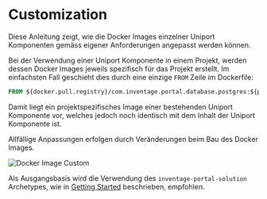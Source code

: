 # Customization

Diese Anleitung zeigt, wie die Docker Images einzelner Uniport Komponenten gemäss eigener Anforderungen angepasst werden können.

Bei der Verwendung einer Uniport Komponente in einem Projekt, werden dessen Docker Images jeweils spezifisch für das Projekt erstellt. Im einfachsten Fall geschieht dies durch eine einzige `FROM` Zeile im Dockerfile:

```Dockerfile
FROM ${docker.pull.registry}/com.inventage.portal.database.postgres:${portal-database.version}
```

Damit liegt ein projektspezifisches Image einer bestehenden Uniport Komponente vor, welches jedoch noch identisch mit dem Inhalt der Uniport Komponente ist.

Allfällige Anpassungen erfolgen durch Veränderungen beim Bau des Docker Images.

![Docker Image Custom](./data/IPS_Custom_Project_Customization.png)

Als Ausgangsbasis wird die Verwendung des `inventage-portal-solution` Archetypes, wie in [Getting Started](../getting-started/README.md) beschrieben, empfohlen.
